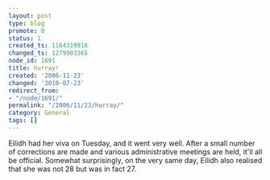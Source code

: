 ```yaml
---
layout: post
type: blog
promote: 0
status: 1
created_ts: 1164319918
changed_ts: 1279903365
node_id: 1691
title: hurray!
created: '2006-11-23'
changed: '2010-07-23'
redirect_from:
- "/node/1691/"
permalink: "/2006/11/23/hurray/"
category: General
tags: []
---
```

Eilidh had her viva on Tuesday, and it went very well. After a small number of corrections are made and various administrative meetings are held, it'll all be official. Somewhat surprisingly, on the very same day, Eilidh also realised that she was not 28 but was in fact 27.
<!--break-->
